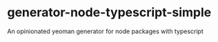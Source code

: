 # generator-node-typescript-simple
An opinionated yeoman generator for node packages with typescript
